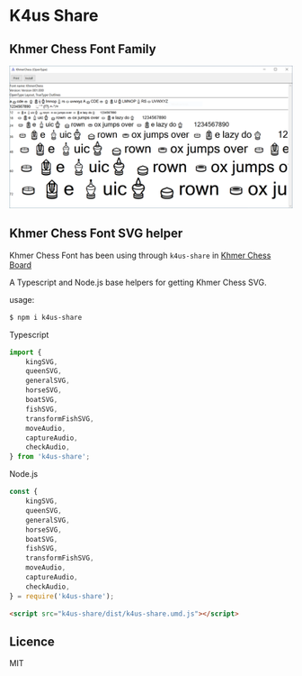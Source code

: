 # K4us Share

## Khmer Chess Font Family

![Khmer Chess Font](./font/exported/KhmerChessFont.PNG "Khmer Chess Font")

## Khmer Chess Font SVG helper

Khmer Chess Font has been using through `k4us-share` in [Khmer Chess Board](https://github.com/K4us/khmer-chess-board.js)

A Typescript and Node.js base helpers for getting Khmer Chess SVG.

usage:

```bash
$ npm i k4us-share
```

Typescript

```typescript
import {
    kingSVG,
    queenSVG,
    generalSVG,
    horseSVG,
    boatSVG,
    fishSVG,
    transformFishSVG,
    moveAudio,
    captureAudio,
    checkAudio,
} from 'k4us-share';
```

Node.js

```javascript
const {
    kingSVG,
    queenSVG,
    generalSVG,
    horseSVG,
    boatSVG,
    fishSVG,
    transformFishSVG,
    moveAudio,
    captureAudio,
    checkAudio,
} = require('k4us-share');
```

```html
<script src="k4us-share/dist/k4us-share.umd.js"></script>

```

## Licence

MIT
